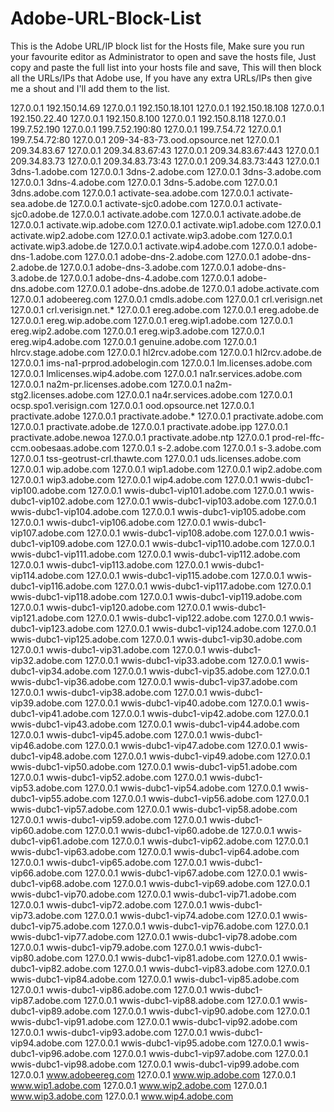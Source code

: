 # Adobe-URL-Block-List
This is the Adobe URL/IP block list for the Hosts file,
Make sure you run your favourite editor as Administrator to open and save the hosts file,
Just copy and paste the full list into your hosts file and save, This will then block all the URLs/IPs that Adobe use,
If you have any extra URLs/IPs then give me a shout and I'll add them to the list.

127.0.0.1 192.150.14.69
127.0.0.1 192.150.18.101
127.0.0.1 192.150.18.108
127.0.0.1 192.150.22.40
127.0.0.1 192.150.8.100
127.0.0.1 192.150.8.118
127.0.0.1 199.7.52.190
127.0.0.1 199.7.52.190:80
127.0.0.1 199.7.54.72
127.0.0.1 199.7.54.72:80
127.0.0.1 209-34-83-73.ood.opsource.net
127.0.0.1 209.34.83.67
127.0.0.1 209.34.83.67:43
127.0.0.1 209.34.83.67:443
127.0.0.1 209.34.83.73
127.0.0.1 209.34.83.73:43
127.0.0.1 209.34.83.73:443
127.0.0.1 3dns-1.adobe.com
127.0.0.1 3dns-2.adobe.com
127.0.0.1 3dns-3.adobe.com
127.0.0.1 3dns-4.adobe.com
127.0.0.1 3dns-5.adobe.com
127.0.0.1 3dns.adobe.com
127.0.0.1 activate-sea.adobe.com
127.0.0.1 activate-sea.adobe.de
127.0.0.1 activate-sjc0.adobe.com
127.0.0.1 activate-sjc0.adobe.de
127.0.0.1 activate.adobe.com
127.0.0.1 activate.adobe.de
127.0.0.1 activate.wip.adobe.com
127.0.0.1 activate.wip1.adobe.com
127.0.0.1 activate.wip2.adobe.com
127.0.0.1 activate.wip3.adobe.com
127.0.0.1 activate.wip3.adobe.de
127.0.0.1 activate.wip4.adobe.com
127.0.0.1 adobe-dns-1.adobe.com
127.0.0.1 adobe-dns-2.adobe.com
127.0.0.1 adobe-dns-2.adobe.de
127.0.0.1 adobe-dns-3.adobe.com
127.0.0.1 adobe-dns-3.adobe.de
127.0.0.1 adobe-dns-4.adobe.com
127.0.0.1 adobe-dns.adobe.com
127.0.0.1 adobe-dns.adobe.de
127.0.0.1 adobe.activate.com
127.0.0.1 adobeereg.com
127.0.0.1 cmdls.adobe.com
127.0.0.1 crl.verisign.net
127.0.0.1 crl.verisign.net.*
127.0.0.1 ereg.adobe.com
127.0.0.1 ereg.adobe.de
127.0.0.1 ereg.wip.adobe.com
127.0.0.1 ereg.wip1.adobe.com
127.0.0.1 ereg.wip2.adobe.com
127.0.0.1 ereg.wip3.adobe.com
127.0.0.1 ereg.wip4.adobe.com
127.0.0.1 genuine.adobe.com
127.0.0.1 hlrcv.stage.adobe.com
127.0.0.1 hl2rcv.adobe.com
127.0.0.1 hl2rcv.adobe.de
127.0.0.1 ims-na1-prprod.adobelogin.com
127.0.0.1 lm.licenses.adobe.com
127.0.0.1 lmlicenses.wip4.adobe.com
127.0.0.1 na1r.services.adobe.com
127.0.0.1 na2m-pr.licenses.adobe.com
127.0.0.1 na2m-stg2.licenses.adobe.com
127.0.0.1 na4r.services.adobe.com
127.0.0.1 ocsp.spo1.verisign.com
127.0.0.1 ood.opsource.net
127.0.0.1 practivate.adobe
127.0.0.1 practivate.adobe.*
127.0.0.1 practivate.adobe.com
127.0.0.1 practivate.adobe.de
127.0.0.1 practivate.adobe.ipp
127.0.0.1 practivate.adobe.newoa
127.0.0.1 practivate.adobe.ntp
127.0.0.1 prod-rel-ffc-ccm.oobesaas.adobe.com
127.0.0.1 s-2.adobe.com
127.0.0.1 s-3.adobe.com
127.0.0.1 tss-geotrust-crl.thawte.com
127.0.0.1 uds.licenses.adobe.com
127.0.0.1 wip.adobe.com
127.0.0.1 wip1.adobe.com
127.0.0.1 wip2.adobe.com
127.0.0.1 wip3.adobe.com
127.0.0.1 wip4.adobe.com
127.0.0.1 wwis-dubc1-vip100.adobe.com
127.0.0.1 wwis-dubc1-vip101.adobe.com
127.0.0.1 wwis-dubc1-vip102.adobe.com
127.0.0.1 wwis-dubc1-vip103.adobe.com
127.0.0.1 wwis-dubc1-vip104.adobe.com
127.0.0.1 wwis-dubc1-vip105.adobe.com
127.0.0.1 wwis-dubc1-vip106.adobe.com
127.0.0.1 wwis-dubc1-vip107.adobe.com
127.0.0.1 wwis-dubc1-vip108.adobe.com
127.0.0.1 wwis-dubc1-vip109.adobe.com
127.0.0.1 wwis-dubc1-vip110.adobe.com
127.0.0.1 wwis-dubc1-vip111.adobe.com
127.0.0.1 wwis-dubc1-vip112.adobe.com
127.0.0.1 wwis-dubc1-vip113.adobe.com
127.0.0.1 wwis-dubc1-vip114.adobe.com
127.0.0.1 wwis-dubc1-vip115.adobe.com
127.0.0.1 wwis-dubc1-vip116.adobe.com
127.0.0.1 wwis-dubc1-vip117.adobe.com
127.0.0.1 wwis-dubc1-vip118.adobe.com
127.0.0.1 wwis-dubc1-vip119.adobe.com
127.0.0.1 wwis-dubc1-vip120.adobe.com
127.0.0.1 wwis-dubc1-vip121.adobe.com
127.0.0.1 wwis-dubc1-vip122.adobe.com
127.0.0.1 wwis-dubc1-vip123.adobe.com
127.0.0.1 wwis-dubc1-vip124.adobe.com
127.0.0.1 wwis-dubc1-vip125.adobe.com
127.0.0.1 wwis-dubc1-vip30.adobe.com
127.0.0.1 wwis-dubc1-vip31.adobe.com
127.0.0.1 wwis-dubc1-vip32.adobe.com
127.0.0.1 wwis-dubc1-vip33.adobe.com
127.0.0.1 wwis-dubc1-vip34.adobe.com
127.0.0.1 wwis-dubc1-vip35.adobe.com
127.0.0.1 wwis-dubc1-vip36.adobe.com
127.0.0.1 wwis-dubc1-vip37.adobe.com
127.0.0.1 wwis-dubc1-vip38.adobe.com
127.0.0.1 wwis-dubc1-vip39.adobe.com
127.0.0.1 wwis-dubc1-vip40.adobe.com
127.0.0.1 wwis-dubc1-vip41.adobe.com
127.0.0.1 wwis-dubc1-vip42.adobe.com
127.0.0.1 wwis-dubc1-vip43.adobe.com
127.0.0.1 wwis-dubc1-vip44.adobe.com
127.0.0.1 wwis-dubc1-vip45.adobe.com
127.0.0.1 wwis-dubc1-vip46.adobe.com
127.0.0.1 wwis-dubc1-vip47.adobe.com
127.0.0.1 wwis-dubc1-vip48.adobe.com
127.0.0.1 wwis-dubc1-vip49.adobe.com
127.0.0.1 wwis-dubc1-vip50.adobe.com
127.0.0.1 wwis-dubc1-vip51.adobe.com
127.0.0.1 wwis-dubc1-vip52.adobe.com
127.0.0.1 wwis-dubc1-vip53.adobe.com
127.0.0.1 wwis-dubc1-vip54.adobe.com
127.0.0.1 wwis-dubc1-vip55.adobe.com
127.0.0.1 wwis-dubc1-vip56.adobe.com
127.0.0.1 wwis-dubc1-vip57.adobe.com
127.0.0.1 wwis-dubc1-vip58.adobe.com
127.0.0.1 wwis-dubc1-vip59.adobe.com
127.0.0.1 wwis-dubc1-vip60.adobe.com
127.0.0.1 wwis-dubc1-vip60.adobe.de
127.0.0.1 wwis-dubc1-vip61.adobe.com
127.0.0.1 wwis-dubc1-vip62.adobe.com
127.0.0.1 wwis-dubc1-vip63.adobe.com
127.0.0.1 wwis-dubc1-vip64.adobe.com
127.0.0.1 wwis-dubc1-vip65.adobe.com
127.0.0.1 wwis-dubc1-vip66.adobe.com
127.0.0.1 wwis-dubc1-vip67.adobe.com
127.0.0.1 wwis-dubc1-vip68.adobe.com
127.0.0.1 wwis-dubc1-vip69.adobe.com
127.0.0.1 wwis-dubc1-vip70.adobe.com
127.0.0.1 wwis-dubc1-vip71.adobe.com
127.0.0.1 wwis-dubc1-vip72.adobe.com
127.0.0.1 wwis-dubc1-vip73.adobe.com
127.0.0.1 wwis-dubc1-vip74.adobe.com
127.0.0.1 wwis-dubc1-vip75.adobe.com
127.0.0.1 wwis-dubc1-vip76.adobe.com
127.0.0.1 wwis-dubc1-vip77.adobe.com
127.0.0.1 wwis-dubc1-vip78.adobe.com
127.0.0.1 wwis-dubc1-vip79.adobe.com
127.0.0.1 wwis-dubc1-vip80.adobe.com
127.0.0.1 wwis-dubc1-vip81.adobe.com
127.0.0.1 wwis-dubc1-vip82.adobe.com
127.0.0.1 wwis-dubc1-vip83.adobe.com
127.0.0.1 wwis-dubc1-vip84.adobe.com
127.0.0.1 wwis-dubc1-vip85.adobe.com
127.0.0.1 wwis-dubc1-vip86.adobe.com
127.0.0.1 wwis-dubc1-vip87.adobe.com
127.0.0.1 wwis-dubc1-vip88.adobe.com
127.0.0.1 wwis-dubc1-vip89.adobe.com
127.0.0.1 wwis-dubc1-vip90.adobe.com
127.0.0.1 wwis-dubc1-vip91.adobe.com
127.0.0.1 wwis-dubc1-vip92.adobe.com
127.0.0.1 wwis-dubc1-vip93.adobe.com
127.0.0.1 wwis-dubc1-vip94.adobe.com
127.0.0.1 wwis-dubc1-vip95.adobe.com
127.0.0.1 wwis-dubc1-vip96.adobe.com
127.0.0.1 wwis-dubc1-vip97.adobe.com
127.0.0.1 wwis-dubc1-vip98.adobe.com
127.0.0.1 wwis-dubc1-vip99.adobe.com
127.0.0.1 www.adobeereg.com
127.0.0.1 www.wip.adobe.com
127.0.0.1 www.wip1.adobe.com
127.0.0.1 www.wip2.adobe.com
127.0.0.1 www.wip3.adobe.com
127.0.0.1 www.wip4.adobe.com
